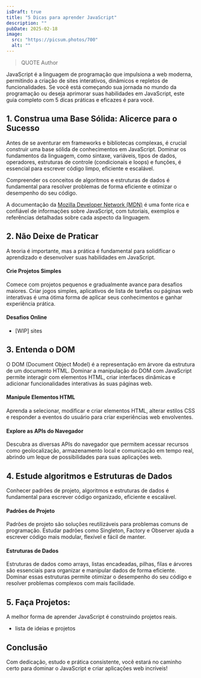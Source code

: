 ```yaml
---
isDraft: true
title: "5 Dicas para aprender JavaScript"
description: ""
pubDate: 2025-02-18
image:
  src: "https://picsum.photos/700"
  alt: ""
---
```


> QUOTE
> Author

JavaScript é a linguagem de programação que impulsiona a web moderna, permitindo a criação de sites interativos, dinâmicos e repletos de funcionalidades. Se você está começando sua jornada no mundo da programação ou deseja aprimorar suas habilidades em JavaScript, este guia completo com 5 dicas práticas e eficazes é para você.

## 1. Construa uma Base Sólida: Alicerce para o Sucesso

Antes de se aventurar em frameworks e bibliotecas complexas, é crucial construir uma base sólida de conhecimentos em JavaScript. Dominar os fundamentos da linguagem, como sintaxe, variáveis, tipos de dados, operadores, estruturas de controle (condicionais e loops) e funções, é essencial para escrever código limpo, eficiente e escalável.

Compreender os conceitos de algoritmos e estruturas de dados é fundamental para resolver problemas de forma eficiente e otimizar o desempenho do seu código.

A documentação da [Mozilla Developer Network (MDN)](https://developer.mozilla.org/en-US/docs/Web/JavaScript) é uma fonte rica e confiável de informações sobre JavaScript, com tutoriais, exemplos e referências detalhadas sobre cada aspecto da linguagem.

## 2. Não Deixe de Praticar

A teoria é importante, mas a prática é fundamental para solidificar o aprendizado e desenvolver suas habilidades em JavaScript.

#### Crie Projetos Simples

Comece com projetos pequenos e gradualmente avance para desafios maiores. Criar jogos simples, aplicativos de lista de tarefas ou páginas web interativas é uma ótima forma de aplicar seus conhecimentos e ganhar experiência prática.

#### Desafios Online

- [WIP] sites

## 3. Entenda o DOM

O DOM (Document Object Model) é a representação em árvore da estrutura de um documento HTML. Dominar a manipulação do DOM com JavaScript permite interagir com elementos HTML, criar interfaces dinâmicas e adicionar funcionalidades interativas às suas páginas web.

#### Manipule Elementos HTML

Aprenda a selecionar, modificar e criar elementos HTML, alterar estilos CSS e responder a eventos do usuário para criar experiências web envolventes.

#### Explore as APIs do Navegador

Descubra as diversas APIs do navegador que permitem acessar recursos como geolocalização, armazenamento local e comunicação em tempo real, abrindo um leque de possibilidades para suas aplicações web.

## 4. Estude algoritmos e Estruturas de Dados

Conhecer padrões de projeto, algoritmos e estruturas de dados é fundamental para escrever código organizado, eficiente e escalável.

#### Padrões de Projeto

Padrões de projeto são soluções reutilizáveis para problemas comuns de programação. Estudar padrões como Singleton, Factory e Observer ajuda a escrever código mais modular, flexível e fácil de manter.

#### Estruturas de Dados

Estruturas de dados como arrays, listas encadeadas, pilhas, filas e árvores são essenciais para organizar e manipular dados de forma eficiente. Dominar essas estruturas permite otimizar o desempenho do seu código e resolver problemas complexos com mais facilidade.

## 5. Faça Projetos:

A melhor forma de aprender JavaScript é construindo projetos reais.

- lista de ideias e projetos

## Conclusão

Com dedicação, estudo e prática consistente, você estará no caminho certo para dominar o JavaScript e criar aplicações web incríveis!
